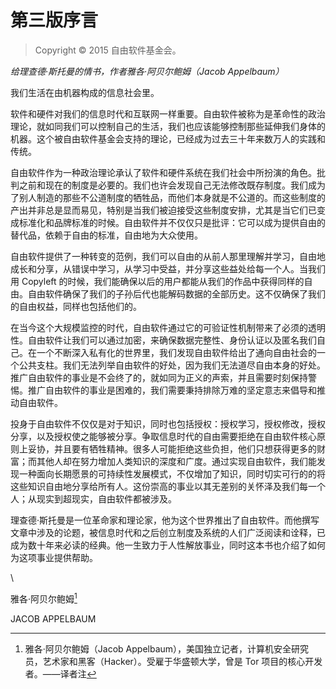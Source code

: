 # 第三版序言

>Copyright © 2015 自由软件基金会。

*给理查德·斯托曼的情书，作者雅各·阿贝尔鲍姆（Jacob Appelbaum）*

我们生活在由机器构成的信息社会里。

软件和硬件对我们的信息时代和互联网一样重要。自由软件被称为是革命性的政治理论，就如同我们可以控制自己的生活，我们也应该能够控制那些延伸我们身体的机器。这个被自由软件基金会支持的理论，已经成为过去三十年来数万人的实践和传统。

自由软件作为一种政治理论承认了软件和硬件系统在我们社会中所扮演的角色。批判之前和现在的制度是必要的。我们也许会发现自己无法修改既存制度。我们成为了别人制造的那些不公道制度的牺牲品，而他们本身就是不公道的。而这些制度的产出并非总是显而易见，特别是当我们被迫接受这些制度安排，尤其是当它们已变成标准化和品牌标准的时候。自由软件并不仅仅只是批评：它可以成为提供自由的替代品，依赖于自由的标准，自由地为大众使用。

自由软件提供了一种转变的范例，我们可以自由的从前人那里理解并学习，自由地成长和分享，从错误中学习，从学习中受益，并分享这些益处给每一个人。当我们用 Copyleft 的时候，我们能确保以后的用户都能从我们的作品中获得同样的自由。自由软件确保了我们的子孙后代也能解码数据的全部历史。这不仅确保了我们的自由权益，同样也包括他们的。

在当今这个大规模监控的时代，自由软件通过它的可验证性机制带来了必须的透明性。自由软件让我们可以通过加密，来确保数据完整性、身份认证以及匿名我们自己。在一个不断深入私有化的世界里，我们发现自由软件给出了通向自由社会的一个公共支柱。我们无法列举自由软件的好处，因为我们无法道尽自由本身的好处。推广自由软件的事业是不会终了的，就如同为正义的声索，并且需要时刻保持警惕。推广自由软件的事业是困难的，我们需要秉持排除万难的坚定意志来倡导和推动自由软件。

投身于自由软件不仅仅是对于知识，同时也包括授权：授权学习，授权修改，授权分享，以及授权使之能够被分享。争取信息时代的自由需要拒绝在自由软件核心原则上妥协，并且要有牺牲精神。很多人可能拒绝这些负担，他们只想获得更多的财富；而其他人却在努力增加人类知识的深度和广度。通过实现自由软件，我们能发现一种面向长期愿景的可持续性发展模式，不仅增加了知识，同时切实可行的的将这些知识自由地分享给所有人。这份崇高的事业以其无差别的关怀泽及我们每一个人；从现实到超现实，自由软件都被涉及。

理查德·斯托曼是一位革命家和理论家，他为这个世界推出了自由软件。而他撰写文章中涉及的论题，被信息时代和之后创立制度及系统的人们广泛阅读和诠释，已成为数十年来必读的经典。他一生致力于人性解放事业，同时这本书也介绍了如何为这项事业提供帮助。

\ 

雅各·阿贝尔鲍姆[^f3-1]

JACOB APPELBAUM

[^f3-1]: 雅各·阿贝尔鲍姆（Jacob Appelbaum），美国独立记者，计算机安全研究员，艺术家和黑客（Hacker）。受雇于华盛顿大学，曾是 Tor 项目的核心开发者。——译者注
